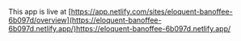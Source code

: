 This app is live at 
[https://app.netlify.com/sites/eloquent-banoffee-6b097d/overview](https://eloquent-banoffee-6b097d.netlify.app/)https://eloquent-banoffee-6b097d.netlify.app/

